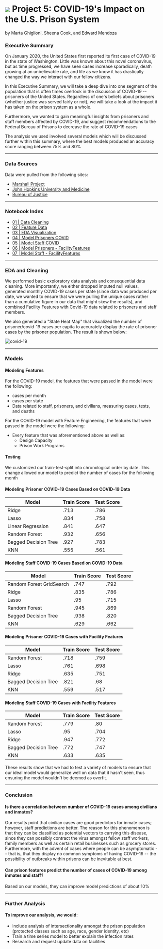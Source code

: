 # ![](https://ga-dash.s3.amazonaws.com/production/assets/logo-9f88ae6c9c3871690e33280fcf557f33.png) Project 5: COVID-19's Impact on the U.S. Prison System

by Marta Ghiglioni, Sheena Cook, and Edward Mendoza 

### Executive Summary

On January 2020, the United States first reported its first case of C0VID-19 in the state of Washington. Little was known about this novel coronavirus, but as time progressed, we have seen cases increase sporadically, death growing at an unbelievable rate, and life as we know it has drastically changed the way we interact with our fellow citizens. 

In this Executive Summary, we will take a deep dive into one segment of the population that is often times overlook in the discusson of COVID-19 -- prisoners of the United States. Regardless of one's beliefs about prisoners (whether justice was served fairly or not), we will take a look at the impact it has taken on the prison system as a whole. 

Furthermore, we wanted to gain meaningful insights from prisoners and staff members affected by COVID-19, and suggest recommendations to the Federal Bureau of Prisons to decrease the rate of COVID-19 cases

The analysis we used involved several models which will be discussed further within this summary, where the best models produced an accuracy score ranging between 75% and 80%

---

### Data Sources
Data were pulled from the following sites:
- [Marshall Project](https://www.themarshallproject.org/2020/05/01/a-state-by-state-look-at-coronavirus-in-prisons)
- [John Hopkins University and Medicine](https://coronavirus.jhu.edu/us-map)
- [Bureau of Justice](www.bjs.gov)

---

### Notebook Index

- [01 | Data Cleaning](https://git.generalassemb.ly/edwardmendoza89/Project_5_shared/blob/master/Marta/01_Data_Cleaning.ipynb)
- [02 | Feature Data](https://git.generalassemb.ly/edwardmendoza89/Project_5_shared/blob/master/Marta/02_Feature_Data.ipynb)
- [03 | EDA Visualization](https://git.generalassemb.ly/edwardmendoza89/Project_5_shared/blob/master/Edward/Revised%20EDA%20for%20Covid-19%20Prison-Civilian%20Data.ipynb)
- [04 | Model Prisoners COVID](https://git.generalassemb.ly/edwardmendoza89/Project_5_shared/blob/master/Sheena/Final/04.1%20Modeling_prisoners_w_deaths.ipynb)
- [05 | Model Staff COVID](https://git.generalassemb.ly/edwardmendoza89/Project_5_shared/blob/master/Sheena/Final/05.1%20Modeling_staff_w_deaths.ipynb)
- [06 | Model Prisoners - FacilityFeatures](https://git.generalassemb.ly/edwardmendoza89/Project_5_shared/blob/master/Marta/06_Model_Prisoners_FacilityFeatures.ipynb)
- [07 | Model Staff - FacilityFeatures](https://git.generalassemb.ly/edwardmendoza89/Project_5_shared/blob/master/Marta/07_Model_Staff_FacilityFeatures.ipynb)

---

### EDA and Cleaning

We performed basic exploratory data analysis and consequential data cleaning. More importantly, we either dropped imputed null values, generated monthly COVID-19 cases per state (since data was produced per date, we wanted to ensure that we were pulling the unique cases rather than a cumulative figure in our data that might skew the results), and combined Facility Features with Covid-19 data related to prisoners and staff members. 

We also generated a "State Heat Map" that visualized the number of prisoner/covid-19 cases per capita to accurately display the rate of prisoner cases by the prisoner population. The result is shown below:

![covid-19](https://git.generalassemb.ly/edwardmendoza89/Project_5_shared/blob/master/Edward/images/covid_19_heatmap.png)

---

### Models

#### Modeling Features

For the COVID-19 model, the features that were passed in the model were the following: 
- cases per month
- cases per state
- Data related to staff, prisoners, and civilians, measuring cases, tests, and deaths

For the COVID-19 model with Feature Engineering, the features that were passed in the model were the following: 
- Every feature that was aforementioned above as well as:
  - Design Capacity
  - Prison Work Programs

#### Testing

We customized our train-test-split into chronological order by date.
This change allowed our model to predict the number of cases for the following month

#### Modeling Prisoner COVID-19 Cases Based on COVID-19 Data

|Model|Train Score|Test Score|
| --- | --- | --- |
|Ridge| .713 | .786 |
|Lasso| .834 | .758 | 
|Linear Regression| .841 | .647 | 
|Random Forest| .932 | .656 | 
|Bagged Decision Tree| .927 | .783 |
|KNN| .555 | .561 | 

#### Modeling Staff COVID-19 Cases Based on COVID-19 Data

|Model|Train Score|Test Score|
| --- | --- | --- |
|Random Forest GridSearch| .747 | .792 |
|Ridge| .835 | .786 |
|Lasso| .95 | .715 | 
|Random Forest| .945 | .869 | 
|Bagged Decision Tree| .938 | .820 |
|KNN| .629 | .662 | 

#### Modeling Prisoner COVID-19 Cases with Facility Features

|Model|Train Score|Test Score|
| --- | --- | --- |
|Random Forest| .718 | .759 |
|Lasso| .761 | .698 | 
|Ridge| .635 | .751 | 
|Bagged Decision Tree| .821 | .68 | 
|KNN| .559 | .517 | 

#### Modeling Staff COVID-19 Cases with Facility Features

|Model|Train Score|Test Score|
| --- | --- | --- |
|Random Forest| .779 | .80 |
|Lasso| .95 | .704 | 
|Ridge| .947 | .772 | 
|Bagged Decision Tree| .772 | .747 | 
|KNN| .633 | .635 | 

These results show that we had to test a variety of models to ensure that our ideal model would generalize well on data that it hasn't seen, thus ensuring the model wouldn't be deemed as overfit. 

---

### Conclusion

#### Is there a correlation between number of COVID-19 cases among civilians and inmates? 

Our results point that civilian cases are good predictors for inmate cases; however, staff predictions are better. The reason for this phenomenon is that they can be classified as potential vectors to carrying this disease, since they can possibly contract the virus amongst fellow staff workers, family members as well as certain retail businesses such as grocery stores. Furthermore, with the advent of cases where people can be asymptomatic -- that is, that they display no common symptoms of having COVID-19 -- the possibility of outbreaks within prisons can be inevitable at best. 

#### Can prison features predict the number of cases of COVID-19 among inmates and staff?

Based on our models, they can improve model predictions of about 10%

---

### Further Analysis

#### To improve our analysis, we would:
- Include analysis of intersectionality amongst the prison population (protected classes such as age, race, gender identity, etc)
- Train a time series model to better explain the infection rates
- Research and request update data on facilities 


